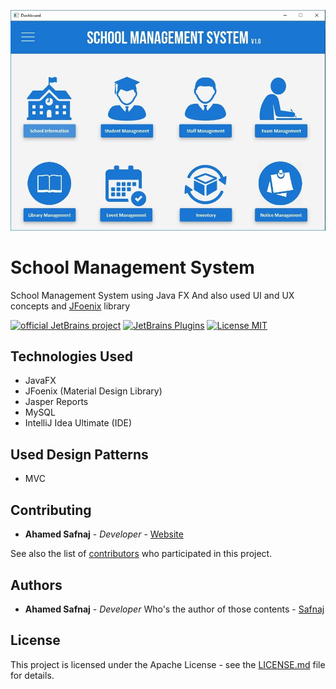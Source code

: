 ![Logo](src/sms/other/img/MainDashboard.jpg)

# School Management System
School Management System using Java FX
And also used UI and UX concepts and [JFoenix](http://www.jfoenix.com/) library

[![official JetBrains project](http://jb.gg/badges/official.svg)](https://confluence.jetbrains.com/display/ALL/JetBrains+on+GitHub)
[![JetBrains Plugins](https://img.shields.io/jetbrains/plugin/v/9630-a8translate.svg)](https://plugins.jetbrains.com/)
[![License MIT](https://img.shields.io/badge/license-MIT-blue.svg)](LICENSE)


## Technologies Used
* JavaFX
* JFoenix (Material Design Library)
* Jasper Reports
* MySQL
* IntelliJ Idea Ultimate (IDE)

## Used Design Patterns
* MVC 

## Contributing

* **Ahamed Safnaj** - *Developer* - [Website](https://ahamedsafnaj.blogspot.com)

See also the list of [contributors](https://github.com/Safnaj/School-Management-System/graphs/contributors) who participated in this project.

## Authors

* **Ahamed Safnaj** - *Developer* Who's the author of those contents - [Safnaj](https://ahamedsafnaj.blogspot.com)

## License

This project is licensed under the Apache License - see the [LICENSE.md](LICENSE) file for details.

